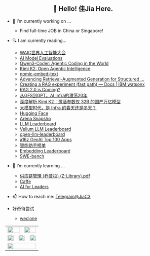 <h2 align="center">👋 Hello! 佳Jia Here.</h2>

- 🔭 I’m currently working on ...
  - Find full-time JOB in China or Singapore!

- 🔍 I am currently reading...
  - [WAIC世界人工智能大会](https://www.worldaic.com.cn/)
  - [AI Model Evaluations](https://artificialanalysis.ai/evaluations)
  - [Qwen3-Coder: Agentic Coding in the World](https://github.com/QwenLM/Qwen3-Coder)
  - [Kimi K2: Open Agentic Intelligence](https://moonshotai.github.io/Kimi-K2/)
  - [nomic-embed-text](https://ollama.com/search?c=embedding)
  - [Advancing Retrieval-Augmented Generation for Structured ...](https://papers.cool/arxiv/2507.12425)
  - [Creating a RAG experiment (fast path) — Docs | IBM watsonx](https://dataplatform.cloud.ibm.com/docs/content/wsj/analyze-data/autoai-rag-create.html?context=wx)
  - [RAG 2.0 is Coming?](https://medium.com/@researchgraph/rag-2-0-is-coming-9dd3a5b1986a)
  - [从GFS到GPT，AI Infra的激荡20年](https://www.cnblogs.com/amap_tech/p/17408041.html)
  - [深度解析 Kimi K2：激活参数仅 32B 的国产万亿模型](https://zhuanlan.zhihu.com/p/1928854555782788488)
  - [大模型时代，是 Infra 的春天还是冬天？](https://zhuanlan.zhihu.com/p/656960458)
  - [Hugging Face](https://huggingface.co/models)
  - [Arena Snapsho](https://lmarena.ai/leaderboard)
  - [LLM Leaderboard](https://artificialanalysis.ai/leaderboards/models)
  - [Vellum LLM Leaderboard](https://www.vellum.ai/llm-leaderboard)
  - [open-llm-leaderboard](https://huggingface.co/spaces/open-llm-leaderboard/open_llm_leaderboard#/)
  - [a16z GenAI Top 100 Apps](https://a16z.com/100-gen-ai-apps-4/)
  - [智能助手榜单](https://www.producthunt.com/)
  - [Embedding Leaderboard](https://huggingface.co/spaces/mteb/leaderboard)
  - [SWE-bench](https://www.swebench.com/) 

- 🌱 I’m currently learning ...
  - [供应链管理 (乔普拉) (Z-Library).pdf](https://github.com/JIAtype/note/blob/main/%E4%BE%9B%E5%BA%94%E9%93%BE%E7%AE%A1%E7%90%86%EF%BC%88%E4%B9%94%E6%99%AE%E6%8B%89%EF%BC%89/0%E7%9F%A5%E8%AF%86%E5%9B%BE%E8%B0%B1.md)
  - [Caffe](https://zh.wikipedia.org/zh-sg/Caffe)
  - [AI for Leaders](https://github.com/JIAtype/note/blob/main/AI4Leader/AI_for_Leaders.pdf)
  
- 📫 How to reach me: [Telegram@JiaC3](https://t.me/JiaC3)

- 好奇待尝试
  - [weclone](https://github.com/xming521/WeClone/blob/master/README_zh.md)

<table width="100%" align="center">
  <tr>
    <td colspan="3" align="center"><a href="https://github.com/anuraghazra/github-readme-stats">
      <picture>
        <source
          srcset="https://github-readme-stats.vercel.app/api?username=JIAtype&show_icons=true&hide_border=true&count_private=true&include_all_commits=true&number_format=long&bg_color=00000000&theme=dark"
          media="(prefers-color-scheme: dark)" />
        <source
          srcset="https://github-readme-stats.vercel.app/api?username=JIAtype&show_icons=true&hide_border=true&count_private=true&include_all_commits=true&number_format=long&bg_color=00000000"
          media="(prefers-color-scheme: light), (prefers-color-scheme: no-preference)" />
        <img src="https://github-readme-stats.vercel.app/api?username=JIAtype&show_icons=true&hide_border=true&count_private=true&include_all_commits=true&number_format=long" height="100%" />
      </picture>
    </a></td>
    <td colspan="3" align="center"><a href="https://github.com/denvercoder1/github-readme-streak-stats">
      <picture>
        <source
          srcset="https://github-readme-streak-stats-mirror.vercel.app/?user=JIAtype&mode=weekly&hide_border=true&background=00000000&theme=dark"
          media="(prefers-color-scheme: dark)" />
        <source
          srcset="https://github-readme-streak-stats-mirror.vercel.app/?user=JIAtype&mode=weekly&hide_border=true&background=00000000"
          media="(prefers-color-scheme: light), (prefers-color-scheme: no-preference)" />
        <img src="https://github-readme-streak-stats-mirror.vercel.app/?user=JIAtype&mode=weekly&hide_border=true" height="100%" />
      </picture>
    </a></td>
  </tr>
  <tr>
<!-- Thanks @zetaloop! -->
    <td colspan="2" align="center"><a href="https://github.com/vn7n24fzkq/github-profile-summary-cards">
      <picture>
        <source
          srcset="http://github-profile-summary-cards-mirror.vercel.app/api/cards/repos-per-language?username=JIAtype&border_color=0000&bg_color=0000&theme=nord_dark"
          media="(prefers-color-scheme: dark)" />
        <source
          srcset="http://github-profile-summary-cards-mirror.vercel.app/api/cards/repos-per-language?username=JIAtype&border_color=0000&bg_color=0000&theme=nord_bright"
          media="(prefers-color-scheme: light), (prefers-color-scheme: no-preference)" />
        <img src="http://github-profile-summary-cards-mirror.vercel.app/api/cards/repos-per-language?username=JIAtype&border_color=0000&bg_color=0000" height="100%" />
      </picture>
    </a></td>
    <td colspan="2" align="center"><a href="https://github.com/vn7n24fzkq/github-profile-summary-cards">
      <picture>
        <source
          srcset="http://github-profile-summary-cards-mirror.vercel.app/api/cards/most-commit-language?username=JIAtype&border_color=0000&bg_color=0000&theme=nord_dark"
          media="(prefers-color-scheme: dark)" />
        <source
          srcset="http://github-profile-summary-cards-mirror.vercel.app/api/cards/most-commit-language?username=JIAtype&border_color=0000&bg_color=0000&theme=nord_bright"
          media="(prefers-color-scheme: light), (prefers-color-scheme: no-preference)" />
        <img src="http://github-profile-summary-cards-mirror.vercel.app/api/cards/most-commit-language?username=JIAtype&border_color=0000&bg_color=0000" height="100%" />
      </picture>
    </a></td>
    <td colspan="2" align="center"><a href="https://github.com/vn7n24fzkq/github-profile-summary-cards">
<!-- UTC +8.00 好怪，等有空改成 UTC +08:00 -->
      <picture>
        <source
          srcset="http://github-profile-summary-cards-mirror.vercel.app/api/cards/productive-time?username=JIAtype&utcOffset=8&border_color=0000&bg_color=0000&theme=nord_dark"
          media="(prefers-color-scheme: dark)" />
        <source
          srcset="http://github-profile-summary-cards-mirror.vercel.app/api/cards/productive-time?username=JIAtype&utcOffset=8&border_color=0000&bg_color=0000&theme=nord_bright"
          media="(prefers-color-scheme: light), (prefers-color-scheme: no-preference)" />
        <img src="http://github-profile-summary-cards-mirror.vercel.app/api/cards/productive-time?username=JIAtype&utcOffset=8&border_color=0000&bg_color=0000" height="100%" />
      </picture>
    </a></td>
  </tr>
  <tr>
    <td colspan="6" align="center"><a href="https://github.com/ryo-ma/github-profile-trophy">
      <picture>
        <source
          srcset="https://github-profile-trophy.vercel.app/?username=JIAtype&column=7&row=1&margin-w=8&no-bg=true&no-frame=true&theme=onedark"
          media="(prefers-color-scheme: dark)" />
        <source
          srcset="https://github-profile-trophy.vercel.app/?username=JIAtype&column=7&row=1&margin-w=8&no-bg=true&no-frame=true"
          media="(prefers-color-scheme: light), (prefers-color-scheme: no-preference)" />
        <img src="https://github-profile-trophy.vercel.app/?username=JIAtype&column=7&row=1&margin-w=8&no-bg=true&no-frame=true" width="100%" />
      </picture>
    </a></td>
  </tr>
</table>
